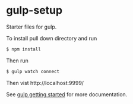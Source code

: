 # gulp-setup

Starter files for gulp.

To install pull down directory and run 

```sh
$ npm install
```

Then run

```sh
$ gulp watch connect
```

Then vist http://localhost:9999/

See [gulp getting started](https://github.com/gulpjs/gulp/blob/master/docs/getting-started.md) for more documentation.